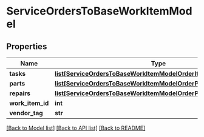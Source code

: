 # ServiceOrdersToBaseWorkItemModel

## Properties
Name | Type | Description | Notes
------------ | ------------- | ------------- | -------------
**tasks** | [**list[ServiceOrdersToBaseWorkItemModelOrderItemTaskPriceModel]**](ServiceOrdersToBaseWorkItemModelOrderItemTaskPriceModel.md) |  | [optional] 
**parts** | [**list[ServiceOrdersToBaseWorkItemModelOrderPartRepairPriceModel]**](ServiceOrdersToBaseWorkItemModelOrderPartRepairPriceModel.md) |  | [optional] 
**repairs** | [**list[ServiceOrdersToBaseWorkItemModelOrderPartRepairPriceModel]**](ServiceOrdersToBaseWorkItemModelOrderPartRepairPriceModel.md) |  | [optional] 
**work_item_id** | **int** |  | [optional] 
**vendor_tag** | **str** |  | [optional] 

[[Back to Model list]](../README.md#documentation-for-models) [[Back to API list]](../README.md#documentation-for-api-endpoints) [[Back to README]](../README.md)


